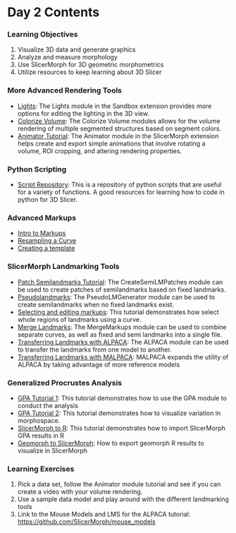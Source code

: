 # Day 2 Contents

### Learning Objectives
1. Visualize 3D data and generate graphics 
2. Analyze and measure morphology 
3. Use SlicerMorph for 3D geometric morphometrics 
4. Utilize resources to keep learning about 3D Slicer

### More Advanced Rendering Tools
* [Lights](https://github.com/SlicerMorph/Spr_2021/blob/main/Day_2/Lighting/Lights.md): The Lights module in the Sandbox extension provides more options for editing the lighting in the 3D view.
* [Colorize Volume](https://github.com/SlicerMorph/Tutorials/tree/main/ColorizeVolume): The Colorize Volume modules allows for the volume rendering of multiple segmented structures based on segment colors.
* [Animator Tutorial](https://github.com/SlicerMorph/Tutorials/blob/main/Animator/README.md): The Animator module in the SlicerMorph extension helps create and export simple animations that involve rotating a volume, ROI cropping, and altering rendering properties.

### Python Scripting
* [Script Repository](https://slicer.readthedocs.io/en/latest/developer_guide/script_repository.html): This is a repository of python scripts that are useful for a variety of functions. A good resources for learning how to code in python for 3D Slicer.

### Advanced Markups
* [Intro to Markups](https://github.com/SlicerMorph/Tutorials/blob/main/Markups_1/README.md)
* [Resampling a Curve](https://github.com/SlicerMorph/Tutorials/blob/main/Markups_2/README.md)
* [Creating a template](https://github.com/SlicerMorph/Tutorials/blob/main/Markups_3/README.md)

### SlicerMorph Landmarking Tools 
* [Patch Semilandmarks Tutorial](https://github.com/SlicerMorph/Tutorials/tree/main/CreateSemiLMPatches/README.md): The CreateSemiLMPatches module can be used to create patches of semilandmarks based on fixed landmarks. 
* [Pseudolandmarks](https://github.com/SlicerMorph/Tutorials/tree/main/PseudoLMGenerator): The PseudoLMGenerator module can be used to create semilandmarks when no fixed landmarks exist. 
* [Selecting and editing markups](https://github.com/SlicerMorph/Tutorials/tree/main/MarkupsEditor): This tutorial demonstrates how select whole regions of landmarks using a curve.
* [Merge Landmarks](https://github.com/SlicerMorph/Tutorials/blob/main/MergeMarkups/README.md): The MergeMarkups module can be used to combine separate curves, as well as fixed and semi landmarks into a single file.
* [Transferring Landmarks with ALPACA](https://github.com/SlicerMorph/Tutorials/blob/main/ALPACA/README.md): The ALPACA module can be used to transfer the landmarks from one model to another.
* [Transferring Landmarks with MALPACA](https://github.com/SlicerMorph/Tutorials/tree/main/MALPACA/README.md): MALPACA expands the utility of ALPACA by taking advantage of more reference models


### Generalized Procrustes Analysis
* [GPA Tutorial 1](https://github.com/SlicerMorph/Tutorials/tree/main/GPA_1/README.md): This tutorial demonstrates how to use the GPA module to conduct the analysis
* [GPA Tutorial 2](https://github.com/SlicerMorph/Tutorials/blob/main/GPA_2/README.md): This tutorial demonstrates how to visualize variation in morphospace.
* [SlicerMorph to R](https://github.com/SlicerMorph/Tutorials/blob/main/GPA_3/README.md): This tutorial demonstrates how to import SlicerMorph GPA results in R
* [Geomorph to SlicerMorph](https://github.com/SlicerMorph/SlicerMorphR?tab=readme-ov-file#how-to-run-a-geomorph-analysis-with-slicermorph-data-and-get-the-results-back-into-slicermorph-for-visualization): How to export geomorph R results to visualize in SlicerMorph


### Learning Exercises
1. Pick a data set, follow the Animator module tutorial and see if you can create a video with your volume rendering.
2. Use a sample data model and play around with the different landmarking tools
3. Link to the Mouse Models and LMS for the ALPACA tutorial: https://github.com/SlicerMorph/mouse_models

